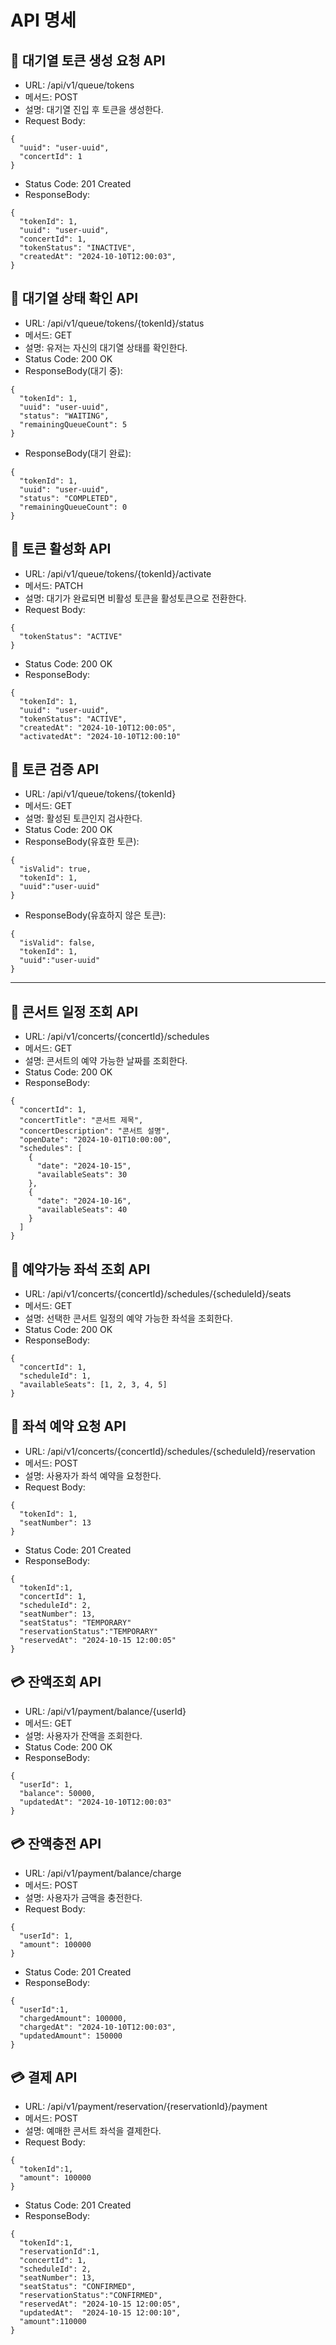 # API 명세

## 🔑 대기열 토큰 생성 요청 API
- URL: /api/v1/queue/tokens
- 메서드: POST
- 설명: 대기열 진입 후 토큰을 생성한다.
- Request Body:
```
{
  "uuid": "user-uuid",
  "concertId": 1
}
```
- Status Code: 201 Created
- ResponseBody:
```
{
  "tokenId": 1,
  "uuid": "user-uuid",
  "concertId": 1,
  "tokenStatus": "INACTIVE",
  "createdAt": "2024-10-10T12:00:03",
}
```

## 🔑  대기열 상태 확인 API
- URL: /api/v1/queue/tokens/{tokenId}/status
- 메서드: GET
- 설명: 유저는 자신의 대기열 상태를 확인한다.
- Status Code: 200 OK
- ResponseBody(대기 중):
```
{
  "tokenId": 1,
  "uuid": "user-uuid",
  "status": "WAITING",
  "remainingQueueCount": 5
}
```
- ResponseBody(대기 완료):
```
{
  "tokenId": 1,
  "uuid": "user-uuid",
  "status": "COMPLETED",
  "remainingQueueCount": 0
}
```

## 🔑 토큰 활성화 API
- URL: /api/v1/queue/tokens/{tokenId}/activate
- 메서드: PATCH
- 설명: 대기가 완료되면 비활성 토큰을 활성토큰으로 전환한다.
- Request Body:
```
{
  "tokenStatus": "ACTIVE"
}
```
- Status Code: 200 OK
- ResponseBody:
```
{
  "tokenId": 1,
  "uuid": "user-uuid",
  "tokenStatus": "ACTIVE",
  "createdAt": "2024-10-10T12:00:05",
  "activatedAt": "2024-10-10T12:00:10"
```

## 🔑 토큰 검증 API
- URL: /api/v1/queue/tokens/{tokenId}
- 메서드: GET
- 설명: 활성된 토큰인지 검사한다.
- Status Code: 200 OK
- ResponseBody(유효한 토큰):
```
{
  "isValid": true,
  "tokenId": 1,
  "uuid":"user-uuid"
}
```
- ResponseBody(유효하지 않은 토큰):
```
{
  "isValid": false,
  "tokenId": 1,
  "uuid":"user-uuid"
}
```


---
## 🎤 콘서트 일정 조회 API
- URL: /api/v1/concerts/{concertId}/schedules
- 메서드: GET
- 설명: 콘서트의 예약 가능한 날짜를 조회한다.
- Status Code: 200 OK
- ResponseBody:
```
{
  "concertId": 1,
  "concertTitle": "콘서트 제목",
  "concertDescription": "콘서트 설명",
  "openDate": "2024-10-01T10:00:00",
  "schedules": [
    {
      "date": "2024-10-15",
      "availableSeats": 30
    },
    {
      "date": "2024-10-16",
      "availableSeats": 40
    }
  ]
}
```

## 🎤 예약가능 좌석 조회 API
- URL: /api/v1/concerts/{concertId}/schedules/{scheduleId}/seats
- 메서드: GET
- 설명: 선택한 콘서트 일정의 예약 가능한 좌석을 조회한다.
- Status Code: 200 OK
- ResponseBody:
```
{
  "concertId": 1,
  "scheduleId": 1,
  "availableSeats": [1, 2, 3, 4, 5]
}
```

## 🎤 좌석 예약 요청 API
- URL: /api/v1/concerts/{concertId}/schedules/{scheduleId}/reservation
- 메서드: POST
- 설명: 사용자가 좌석 예약을 요청한다.
- Request Body:
```
{
  "tokenId": 1,
  "seatNumber": 13
}
```
- Status Code: 201 Created
- ResponseBody:
```
{ 
  "tokenId":1,
  "concertId": 1,
  "scheduleId": 2,
  "seatNumber": 13,
  "seatStatus": "TEMPORARY"
  "reservationStatus":"TEMPORARY"
  "reservedAt": "2024-10-15 12:00:05"
}
```

## 💳 잔액조회 API
- URL: /api/v1/payment/balance/{userId}
- 메서드: GET
- 설명: 사용자가 잔액을 조회한다.
- Status Code: 200 OK
- ResponseBody:
```
{
  "userId": 1,
  "balance": 50000,
  "updatedAt": "2024-10-10T12:00:03"
}
```

## 💳 잔액충전 API
- URL:  /api/v1/payment/balance/charge
- 메서드: POST
- 설명: 사용자가 금액을 충전한다.
- Request Body:
```
{
  "userId": 1,
  "amount": 100000
}
```
- Status Code: 201 Created
- ResponseBody:
```
{ 
  "userId":1,
  "chargedAmount": 100000,
  "chargedAt": "2024-10-10T12:00:03",
  "updatedAmount": 150000
}
```

## 💳 결제 API
- URL: /api/v1/payment/reservation/{reservationId}/payment
- 메서드: POST
- 설명:  예매한 콘서트 좌석을 결제한다.
- Request Body:
```
{
  "tokenId":1,
  "amount": 100000
}
```
- Status Code: 201 Created
- ResponseBody:
```
{ 
  "tokenId":1,
  "reservationId":1,
  "concertId": 1,
  "scheduleId": 2,
  "seatNumber": 13,
  "seatStatus": "CONFIRMED",
  "reservationStatus":"CONFIRMED",
  "reservedAt": "2024-10-15 12:00:05",
  "updatedAt":  "2024-10-15 12:00:10",
  "amount":110000
}
```